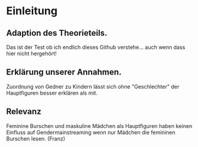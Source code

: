Einleitung
==========

## Adaption des Theorieteils.
  
  Das ist der Test ob ich endlich dieses Github verstehe... auch wenn dass hier nicht hergehört! 


## Erklärung unserer Annahmen.

  Zuordnung von Gedner zu Kindern lässt sich ohne "Geschlechter" der Hauptfiguren besser erklären als mit.

## Relevanz

  Feminine Burschen und maskuline Mädchen als Hauptfiguren haben keinen Einfluss auf Gendermainstreaming wenn nur Mädchen die femininen Burschen lesen. (Franz)
